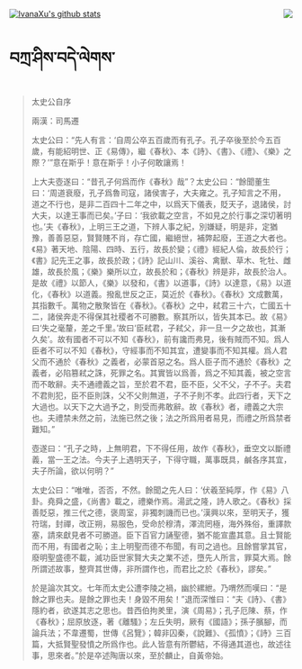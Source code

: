 [![IvanaXu's github stats](https://github-readme-stats.vercel.app/api?username=IvanaXu&show_icons=true&theme=vue-dark)](https://github.com/anuraghazra/github-readme-stats)
<img align="right" src="https://github-readme-stats.vercel.app/api/top-langs/?username=IvanaXu&langs_count=3&theme=graywhite" />
# བཀྲ་ཤིས་བདེ་ལེགས་
> 太史公自序
> 
> 兩漢：司馬遷 
> 
> 太史公曰：“先人有言：‘自周公卒五百歲而有孔子。孔子卒後至於今五百歲，有能紹明世、正《易傳》，繼《春秋》、本《詩》、《書》、《禮》、《樂》之際？’”意在斯乎！意在斯乎！小子何敢讓焉！
> 
> 上大夫壺遂曰：“昔孔子何爲而作《春秋》哉”？太史公曰：“餘聞董生曰：‘周道衰廢，孔子爲魯司寇，諸侯害子，大夫雍之。孔子知言之不用，道之不行也，是非二百四十二年之中，以爲天下儀表，貶天子，退諸侯，討大夫，以達王事而已矣。’子曰：‘我欲載之空言，不如見之於行事之深切著明也。’夫《春秋》，上明三王之道，下辨人事之紀，別嫌疑，明是非，定猶豫，善善惡惡，賢賢賤不肖，存亡國，繼絕世，補弊起廢，王道之大者也。《易》著天地、陰陽、四時、五行，故長於變；《禮》經紀人倫，故長於行；《書》記先王之事，故長於政；《詩》記山川、溪谷、禽獸、草木、牝牡、雌雄，故長於風；《樂》樂所以立，故長於和；《春秋》辨是非，故長於治人。是故《禮》以節人，《樂》以發和，《書》以道事，《詩》以達意，《易》以道化，《春秋》以道義。撥亂世反之正，莫近於《春秋》。《春秋》文成數萬，其指數千。萬物之散聚皆在《春秋》。《春秋》之中，弒君三十六，亡國五十二，諸侯奔走不得保其社稷者不可勝數。察其所以，皆失其本已。故《易》曰‘失之毫釐，差之千里。’故曰‘臣弒君，子弒父，非一旦一夕之故也，其漸久矣’。故有國者不可以不知《春秋》，前有讒而弗見，後有賊而不知。爲人臣者不可以不知《春秋》，守經事而不知其宜，遭變事而不知其權。爲人君父而不通於《春秋》之義者，必蒙首惡之名。爲人臣子而不通於《春秋》之義者，必陷篡弒之誅，死罪之名。其實皆以爲善，爲之不知其義，被之空言而不敢辭。夫不通禮義之旨，至於君不君，臣不臣，父不父，子不子。夫君不君則犯，臣不臣則誅，父不父則無道，子不子則不孝。此四行者，天下之大過也。以天下之大過予之，則受而弗敢辭。故《春秋》者，禮義之大宗也。夫禮禁未然之前，法施已然之後；法之所爲用者易見，而禮之所爲禁者難知。”
> 
> 壺遂曰：“孔子之時，上無明君，下不得任用，故作《春秋》，垂空文以斷禮義，當一王之法。今夫子上遇明天子，下得守職，萬事既具，鹹各序其宜，夫子所論，欲以何明？”
> 
> 太史公曰：“唯唯，否否，不然。餘聞之先人曰：‘伏羲至純厚，作《易》八卦。堯舜之盛，《尚書》載之，禮樂作焉。湯武之隆，詩人歌之。《春秋》採善貶惡，推三代之德，褒周室，非獨刺譏而已也。’漢興以來，至明天子，獲符瑞，封禪，改正朔，易服色，受命於穆清，澤流罔極，海外殊俗，重譯款塞，請來獻見者不可勝道。臣下百官力誦聖德，猶不能宣盡其意。且士賢能而不用，有國者之恥；主上明聖而德不布聞，有司之過也。且餘嘗掌其官，廢明聖盛德不載，滅功臣世家賢大夫之業不述，墮先人所言，罪莫大焉。餘所謂述故事，整齊其世傳，非所謂作也，而君比之於《春秋》，謬矣。”
> 
> 於是論次其文。七年而太史公遭李陵之禍，幽於縲紲。乃喟然而嘆曰：“是餘之罪也夫。是餘之罪也夫！身毀不用矣！”退而深惟曰：“夫《詩》、《書》隱約者，欲遂其志之思也。昔西伯拘羑里，演《周易》；孔子厄陳、蔡，作《春秋》；屈原放逐，著《離騷》；左丘失明，厥有《國語》；孫子臏腳，而論兵法；不韋遷蜀，世傳《呂覽》；韓非囚秦，《說難》、《孤憤》；《詩》三百篇，大抵賢聖發憤之所爲作也。此人皆意有所鬱結，不得通其道也，故述往事，思來者。”於是卒述陶唐以來，至於麟止，自黃帝始。
>